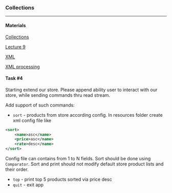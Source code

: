 ### Collections

----
#### Materials

[Collections](https://docs.oracle.com/javase/tutorial/collections/index.html)

[Lecture 9](https://coherentsolutions.sharepoint.com/sites/training-center/_layouts/15/WopiFrame.aspx?sourcedoc=%7bEF21525C-52B3-45A0-8E14-71BFC9BAB74E%7d&file=L9.pptx&action=default)

[XML](https://en.wikipedia.org/wiki/XML)

[XML processing](https://docs.oracle.com/javase/tutorial/jaxp/)


#### Task #4

Starting extend our store. Please append ability user to interact with our store, while sending commands thru read stream.

Add support of such commands: 

- `sort` - products from store according config. In resources folder create xml config file like
```xml
<sort>
    <name>asc</name>
    <price>asc</name>
    <rate>desc</name>
</sort>
```
Config file can contains from 1 to N fields. Sort should be done using `Comparator`. Sort and print should not modify
 default store product lists and their order.
  
- `top` - print top 5 products sorted via price desc
- `quit` - exit app
